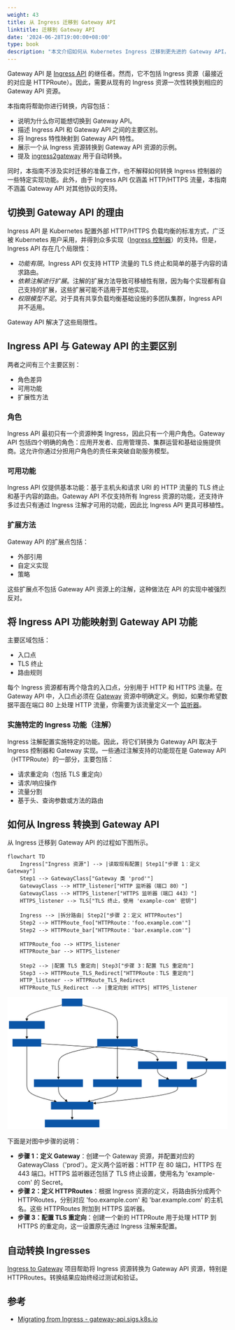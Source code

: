 ```yaml
---
weight: 43
title: 从 Ingress 迁移到 Gateway API
linktitle: 迁移到 Gateway API
date: '2024-06-28T19:00:00+08:00'
type: book
description: "本文介绍如何从 Kubernetes Ingress 迁移到更先进的 Gateway API，包括步骤说明。"
---
```


Gateway API 是 [Ingress API](../ingress/) 的继任者。然而，它不包括 Ingress 资源（最接近的对应是 HTTPRoute）。因此，需要从现有的 Ingress 资源一次性转换到相应的 Gateway API 资源。

本指南将帮助你进行转换，内容包括：

- 说明为什么你可能想切换到 Gateway API。
- 描述 Ingress API 和 Gateway API 之间的主要区别。
- 将 Ingress 特性映射到 Gateway API 特性。
- 展示一个从 Ingress 资源转换到 Gateway API 资源的示例。
- 提及 [ingress2gateway](https://github.com/kubernetes-sigs/ingress2gateway) 用于自动转换。

同时，本指南不涉及实时迁移的准备工作，也不解释如何转换 Ingress 控制器的一些特定实现功能。此外，由于 Ingress API 仅涵盖 HTTP/HTTPS 流量，本指南不涵盖 Gateway API 对其他协议的支持。

## 切换到 Gateway API 的理由

Ingress API 是 Kubernetes 配置外部 HTTP/HTTPS 负载均衡的标准方式，广泛被 Kubernetes 用户采用，并得到众多实现（[Ingress 控制器](../../controllers/ingress-controller/)）的支持。但是，Ingress API 存在几个局限性：

- *功能有限*。Ingress API 仅支持 HTTP 流量的 TLS 终止和简单的基于内容的请求路由。
- *依赖注解进行扩展*。注解的扩展方法导致可移植性有限，因为每个实现都有自己支持的扩展，这些扩展可能不适用于其他实现。
- *权限模型不足*。对于具有共享负载均衡基础设施的多团队集群，Ingress API 并不适用。

Gateway API 解决了这些局限性。

## Ingress API 与 Gateway API 的主要区别

两者之间有三个主要区别：

- 角色差异
- 可用功能
- 扩展性方法

### 角色

Ingress API 最初只有一个资源种类 Ingress，因此只有一个用户角色。Gateway API 包括四个明确的角色：应用开发者、应用管理员、集群运营和基础设施提供商。这允许你通过分担用户角色的责任来突破自助服务模型。

### 可用功能

Ingress API 仅提供基本功能：基于主机头和请求 URI 的 HTTP 流量的 TLS 终止和基于内容的路由。Gateway API 不仅支持所有 Ingress 资源的功能，还支持许多过去只有通过 Ingress 注解才可用的功能，因此比 Ingress API 更具可移植性。

### 扩展方法

Gateway API 的扩展点包括：

- 外部引用
- 自定义实现
- 策略

这些扩展点不包括 Gateway API 资源上的注解，这种做法在 API 的实现中被强烈反对。

## 将 Ingress API 功能映射到 Gateway API 功能

主要区域包括：

- 入口点
- TLS 终止
- 路由规则

每个 Ingress 资源都有两个隐含的入口点，分别用于 HTTP 和 HTTPS 流量。在 Gateway API 中，入口点必须在 [Gateway](https://gateway-api.sigs.k8s.io/api-types/gateway/) 资源中明确定义。例如，如果你希望数据平面在端口 80 上处理 HTTP 流量，你需要为该流量定义一个 [监听器](https://gateway-api.sigs.k8s.io/reference/spec/#gateway.networking.k8s.io/v1.Listener)。

### 实施特定的 Ingress 功能（注解）

Ingress 注解配置实施特定的功能。因此，将它们转换为 Gateway API 取决于 Ingress 控制器和 Gateway 实现。一些通过注解支持的功能现在是 Gateway API（HTTPRoute）的一部分，主要包括：

- 请求重定向（包括 TLS 重定向）
- 请求/响应操作
- 流量分割
- 基于头、查询参数或方法的路由

## 如何从 Ingress 转换到 Gateway API

从 Ingress 迁移到 Gateway API 的过程如下图所示。

```mermaid "从 Ingress 迁移到 Gateway API 的步骤"
flowchart TD
    Ingress["Ingress 资源"] --> |读取现有配置| Step1["步骤 1：定义 Gateway"]
    Step1 --> GatewayClass["Gateway 类 'prod'"]
    GatewayClass --> HTTP_listener["HTTP 监听器（端口 80）"]
    GatewayClass --> HTTPS_listener["HTTPS 监听器（端口 443）"]
    HTTPS_listener --> TLS["TLS 终止，使用 'example-com' 密钥"]
    
    Ingress --> |拆分路由| Step2["步骤 2：定义 HTTPRoutes"]
    Step2 --> HTTPRoute_foo["HTTPRoute：'foo.example.com'"]
    Step2 --> HTTPRoute_bar["HTTPRoute：'bar.example.com'"]

    HTTPRoute_foo --> HTTPS_listener
    HTTPRoute_bar --> HTTPS_listener

    Step2 --> |配置 TLS 重定向| Step3["步骤 3：配置 TLS 重定向"]
    Step3 --> HTTPRoute_TLS_Redirect["HTTPRoute：TLS 重定向"]
    HTTP_listener --> HTTPRoute_TLS_Redirect
    HTTPRoute_TLS_Redirect --> |重定向到 HTTPS| HTTPS_listener
```

![从 Ingress 迁移到 Gateway API 的步骤](4b2fe8abad28e57ebbd8900b2298d42a.svg)

下面是对图中步骤的说明：
- **步骤 1：定义 Gateway**：创建一个 Gateway 资源，并配置对应的 GatewayClass（'prod'）。定义两个监听器：HTTP 在 80 端口，HTTPS 在 443 端口。HTTPS 监听器还包括了 TLS 终止设置，使用名为 'example-com' 的 Secret。
- **步骤 2：定义 HTTPRoutes**：根据 Ingress 资源的定义，将路由拆分成两个 HTTPRoutes，分别对应 'foo.example.com' 和 'bar.example.com' 的主机名。这些 HTTPRoutes 附加到 HTTPS 监听器。
- **步骤 3：配置 TLS 重定向**：创建一个新的 HTTPRoute 用于处理 HTTP 到 HTTPS 的重定向，这一设置原先通过 Ingress 注解来配置。

## 自动转换 Ingresses

[Ingress to Gateway](https://github.com/kubernetes-sigs/ingress2gateway) 项目帮助将 Ingress 资源转换为 Gateway API 资源，特别是 HTTPRoutes。转换结果应始终经过测试和验证。

## 参考

- [Migrating from Ingress - gateway-api.sigs.k8s.io](https://gateway-api.sigs.k8s.io/guides/migrating-from-ingress/)